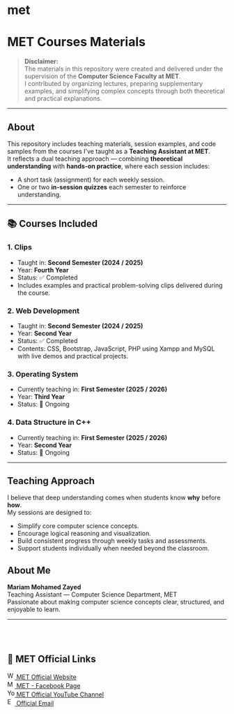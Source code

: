 # met

# MET Courses Materials

> **Disclaimer:**  
> The materials in this repository were created and delivered under the supervision of the **Computer Science Faculty at MET**.  
> I contributed by organizing lectures, preparing supplementary examples, and simplifying complex concepts through both theoretical and practical explanations.

---

##  About

This repository includes teaching materials, session examples, and code samples from the courses I’ve taught as a **Teaching Assistant at MET**.  
It reflects a dual teaching approach — combining **theoretical understanding** with **hands-on practice**, where each session includes:
- A short task (assignment) for each weekly session.
- One or two **in-session quizzes** each semester to reinforce understanding.

---

## 📚 Courses Included

### 1. **Clips**
- Taught in: **Second Semester (2024 / 2025)**  
- Year: **Fourth Year**  
- Status: ✅ Completed  
- Includes examples and practical problem-solving clips delivered during the course.


### 2. **Web Development**
- Taught in: **Second Semester (2024 / 2025)**  
- Year: **Second Year**  
- Status: ✅ Completed  
- Contents: CSS, Bootstrap, JavaScript, PHP using Xampp and MySQL with live demos and practical projects.


### 3. **Operating System**
- Currently teaching in: **First Semester (2025 / 2026)**  
- Year: **Third Year**  
- Status: 🔄 Ongoing  


### 4. **Data Structure in C++**
- Currently teaching in: **First Semester (2025 / 2026)**  
- Year: **Second Year**  
- Status: 🔄 Ongoing  
---

## Teaching Approach

I believe that deep understanding comes when students know **why** before **how**.  
My sessions are designed to:
- Simplify core computer science concepts.  
- Encourage logical reasoning and visualization.  
- Build consistent progress through weekly tasks and assessments.  
- Support students individually when needed beyond the classroom.
## About Me

**Mariam Mohamed Zayed**  
Teaching Assistant — Computer Science Department, MET  
Passionate about making computer science concepts clear, structured, and enjoyable to learn.

---
<br><br>

## 🔗 MET Official Links
<a href="https://metmans.edu.eg/">
  <img src="https://cdn.jsdelivr.net/npm/bootstrap-icons@1.11.3/icons/globe.svg" width="17" alt="Website" />
  MET Official Website
</a><br>

<a href="https://web.facebook.com/METMISR">
  <img src="https://cdn.jsdelivr.net/npm/bootstrap-icons@1.11.3/icons/facebook.svg" width="17" alt="MET - Facebook Page" />
  MET - Facebook Page
</a><br>

<a href="https://www.youtube.com/channel/UCUmvx2R9TzkZkoIquvcGl3g">
   <img src="https://cdn.jsdelivr.net/npm/bootstrap-icons@1.11.3/icons/youtube.svg" width="17" alt="YouTube" />
  MET Official YouTube Channel
</a><br>

<a href="mailto:info@met.edu.eg">
  <img src="https://cdn.jsdelivr.net/npm/bootstrap-icons@1.11.3/icons/envelope-fill.svg" width="17" alt="Email" />
  Official Email
</a>




